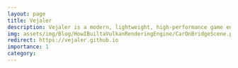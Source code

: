 ```yaml
---
layout: page
title: Vejaler
description: Vejaler is a modern, lightweight, high-performance game engine core, built on the Vulkan API and provided as fully documented C++ source code. It is a dedicated developer tool for programmers and studios who want full control and a clean, extensible foundation for building their own real-time graphics applications
img: assets/img/Blog/HowIBuiltaVulkanRenderingEngine/CarOnBridgeScene.png
redirect: https://vejaler.github.io
importance: 1
category:
---
```

